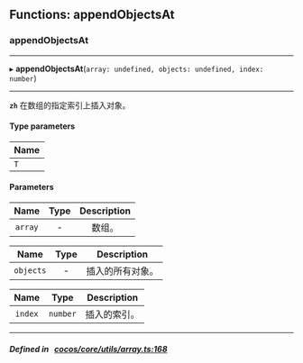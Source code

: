 ## Functions: appendObjectsAt

### appendObjectsAt


___
▸ **appendObjectsAt**(`array: undefined, objects: undefined, index: number`)
___



**`zh`** 
在数组的指定索引上插入对象。


#### Type parameters
| Name |
| :------ |
| `T` |

#### Parameters

| Name | Type | Description |
| :------: | :------: | :------: |
| `array` | - | 数组。  |

| Name | Type | Description |
| :------: | :------: | :------: |
| `objects` | - | 插入的所有对象。  |

| Name | Type | Description |
| :------: | :------: | :------: |
| `index` | `number` | 插入的索引。  |


___


##### Defined in &nbsp;   [cocos/core/utils/array.ts:168](https://github.com/cocos-creator/engine/blob/c7bf6b8a9/cocos/core/utils/array.ts#L168)&nbsp;

